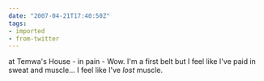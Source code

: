 ```yaml
---
date: "2007-04-21T17:40:50Z"
tags:
- imported
- from-twitter
---
```

at Temwa's House - in pain - Wow. I'm a first belt but I feel like I've paid in sweat and muscle... I feel like I've *lost* muscle.
